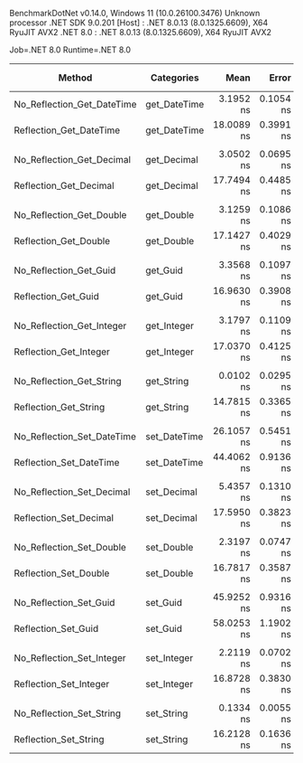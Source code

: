 BenchmarkDotNet v0.14.0, Windows 11 (10.0.26100.3476)
Unknown processor
.NET SDK 9.0.201
  [Host]   : .NET 8.0.13 (8.0.1325.6609), X64 RyuJIT AVX2
  .NET 8.0 : .NET 8.0.13 (8.0.1325.6609), X64 RyuJIT AVX2

Job=.NET 8.0  Runtime=.NET 8.0  

| Method                     | Categories   | Mean       | Error     | StdDev    | Median     | Ratio | MannWhitney(10%) | RatioSD | Baseline | Gen0   | Allocated | Alloc Ratio |
|--------------------------- |------------- |-----------:|----------:|----------:|-----------:|------:|----------------- |--------:|--------- |-------:|----------:|------------:|
| No_Reflection_Get_DateTime | get_DateTime |  3.1952 ns | 0.1054 ns | 0.2832 ns |  3.1038 ns |  0.18 | Faster           |    0.02 | No       | 0.0019 |      24 B |        1.00 |
| Reflection_Get_DateTime    | get_DateTime | 18.0089 ns | 0.3991 ns | 1.1515 ns | 18.1901 ns |  1.00 | Baseline         |    0.09 | Yes      | 0.0019 |      24 B |        1.00 |
|                            |              |            |           |           |            |       |                  |         |          |        |           |             |
| No_Reflection_Get_Decimal  | get_Decimal  |  3.0502 ns | 0.0695 ns | 0.0542 ns |  3.0548 ns |  0.17 | Faster           |    0.01 | No       | 0.0025 |      32 B |        1.00 |
| Reflection_Get_Decimal     | get_Decimal  | 17.7494 ns | 0.4485 ns | 1.3154 ns | 18.0059 ns |  1.01 | Baseline         |    0.10 | Yes      | 0.0025 |      32 B |        1.00 |
|                            |              |            |           |           |            |       |                  |         |          |        |           |             |
| No_Reflection_Get_Double   | get_Double   |  3.1259 ns | 0.1086 ns | 0.2337 ns |  3.1649 ns |  0.18 | Faster           |    0.02 | No       | 0.0019 |      24 B |        1.00 |
| Reflection_Get_Double      | get_Double   | 17.1427 ns | 0.4029 ns | 1.1752 ns | 17.5331 ns |  1.00 | Baseline         |    0.10 | Yes      | 0.0019 |      24 B |        1.00 |
|                            |              |            |           |           |            |       |                  |         |          |        |           |             |
| No_Reflection_Get_Guid     | get_Guid     |  3.3568 ns | 0.1097 ns | 0.2499 ns |  3.2612 ns |  0.20 | Faster           |    0.02 | No       | 0.0025 |      32 B |        1.00 |
| Reflection_Get_Guid        | get_Guid     | 16.9630 ns | 0.3908 ns | 1.1524 ns | 16.4968 ns |  1.00 | Baseline         |    0.09 | Yes      | 0.0025 |      32 B |        1.00 |
|                            |              |            |           |           |            |       |                  |         |          |        |           |             |
| No_Reflection_Get_Integer  | get_Integer  |  3.1797 ns | 0.1109 ns | 0.2502 ns |  3.2589 ns |  0.19 | Faster           |    0.02 | No       | 0.0019 |      24 B |        1.00 |
| Reflection_Get_Integer     | get_Integer  | 17.0370 ns | 0.4125 ns | 1.1968 ns | 17.2402 ns |  1.00 | Baseline         |    0.10 | Yes      | 0.0019 |      24 B |        1.00 |
|                            |              |            |           |           |            |       |                  |         |          |        |           |             |
| No_Reflection_Get_String   | get_String   |  0.0102 ns | 0.0295 ns | 0.0246 ns |  0.0000 ns | 0.001 | Faster           |    0.00 | No       |      - |         - |          NA |
| Reflection_Get_String      | get_String   | 14.7815 ns | 0.3365 ns | 0.9655 ns | 15.1845 ns | 1.004 | Baseline         |    0.09 | Yes      |      - |         - |          NA |
|                            |              |            |           |           |            |       |                  |         |          |        |           |             |
| No_Reflection_Set_DateTime | set_DateTime | 26.1057 ns | 0.5451 ns | 0.6694 ns | 25.6896 ns |  0.59 | Faster           |    0.03 | No       | 0.0019 |      24 B |        1.00 |
| Reflection_Set_DateTime    | set_DateTime | 44.4062 ns | 0.9136 ns | 1.7383 ns | 45.0498 ns |  1.00 | Baseline         |    0.06 | Yes      | 0.0019 |      24 B |        1.00 |
|                            |              |            |           |           |            |       |                  |         |          |        |           |             |
| No_Reflection_Set_Decimal  | set_Decimal  |  5.4357 ns | 0.1310 ns | 0.2361 ns |  5.4069 ns |  0.31 | Faster           |    0.02 | No       | 0.0025 |      32 B |        1.00 |
| Reflection_Set_Decimal     | set_Decimal  | 17.5950 ns | 0.3823 ns | 1.1213 ns | 16.9816 ns |  1.00 | Baseline         |    0.09 | Yes      | 0.0025 |      32 B |        1.00 |
|                            |              |            |           |           |            |       |                  |         |          |        |           |             |
| No_Reflection_Set_Double   | set_Double   |  2.3197 ns | 0.0747 ns | 0.2202 ns |  2.3434 ns |  0.14 | Faster           |    0.02 | No       | 0.0019 |      24 B |        1.00 |
| Reflection_Set_Double      | set_Double   | 16.7817 ns | 0.3587 ns | 1.0519 ns | 16.2912 ns |  1.00 | Baseline         |    0.09 | Yes      | 0.0019 |      24 B |        1.00 |
|                            |              |            |           |           |            |       |                  |         |          |        |           |             |
| No_Reflection_Set_Guid     | set_Guid     | 45.9252 ns | 0.9316 ns | 1.8389 ns | 46.0245 ns |  0.79 | Faster           |    0.05 | No       | 0.0025 |      32 B |        1.00 |
| Reflection_Set_Guid        | set_Guid     | 58.0253 ns | 1.1902 ns | 3.2380 ns | 56.8066 ns |  1.00 | Baseline         |    0.08 | Yes      | 0.0025 |      32 B |        1.00 |
|                            |              |            |           |           |            |       |                  |         |          |        |           |             |
| No_Reflection_Set_Integer  | set_Integer  |  2.2119 ns | 0.0702 ns | 0.1570 ns |  2.2017 ns |  0.13 | Faster           |    0.01 | No       | 0.0019 |      24 B |        1.00 |
| Reflection_Set_Integer     | set_Integer  | 16.8728 ns | 0.3830 ns | 1.1232 ns | 16.8994 ns |  1.00 | Baseline         |    0.09 | Yes      | 0.0019 |      24 B |        1.00 |
|                            |              |            |           |           |            |       |                  |         |          |        |           |             |
| No_Reflection_Set_String   | set_String   |  0.1334 ns | 0.0055 ns | 0.0049 ns |  0.1323 ns | 0.008 | Faster           |    0.00 | No       |      - |         - |          NA |
| Reflection_Set_String      | set_String   | 16.2128 ns | 0.1636 ns | 0.1366 ns | 16.2276 ns | 1.000 | Baseline         |    0.01 | Yes      |      - |         - |          NA |

